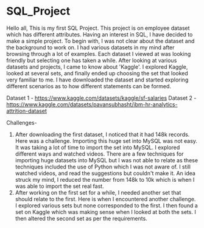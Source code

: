 # SQL_Project
Hello all, This is my first SQL Project. This project is on employee dataset which has different attributes. Having an interest in SQL, I have decided to make a simple project. To begin with, I was not clear about the dataset and the background to work on. I had various datasets in my mind after browsing through a lot of examples. Each dataset I viewed at was looking friendly but selecting one has taken a while. After looking at various datasets and projects, I came to know about 'Kaggle'. I explored Kaggle, looked at several sets, and finally ended up choosing the set that looked very familiar to me. I have downloaded the dataset and started exploring different scenarios as to how different statements can be formed.

Dataset 1 - https://www.kaggle.com/datasets/kaggle/sf-salaries
Dataset 2 - https://www.kaggle.com/datasets/pavansubhasht/ibm-hr-analytics-attrition-dataset

Challenges-
1. After downloading the first dataset, I noticed that it had 148k records. Here was a challenge. Importing this huge set into MySQL was not easy. It was taking a lot of time to import the set into MySQL. I explored different ways and watched videos. There are a few techniques for importing huge datasets into MySQL but I was not able to relate as these techniques included the use of Python which I was not aware of. I still watched videos, and read the suggestions but couldn't make it. An idea struck my mind, I reduced the number from 148k to 10k which is when I was able to import the set real fast.
2. After working on the first set for a while, I needed another set that should relate to the first. Here is when I encountered another challenge. I explored various sets but none corresponded to the first. I then found a set on Kaggle which was making sense when I looked at both the sets. I then altered the second set as per the requirements.

